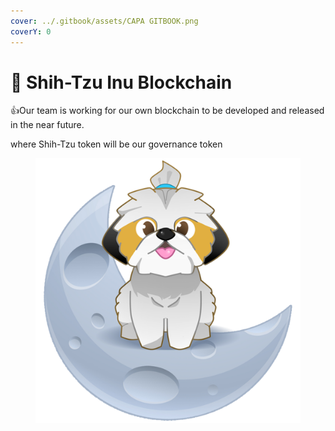 ```yaml
---
cover: ../.gitbook/assets/CAPA GITBOOK.png
coverY: 0
---
```


# 🐶 Shih-Tzu Inu Blockchain

:thumbsup:Our team is working for our own blockchain to be developed and released in the near future.

where Shih-Tzu token will be our governance token

<figure><img src="../.gitbook/assets/shitzumoon¹¹.png" alt=""><figcaption></figcaption></figure>
